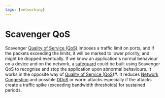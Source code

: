 ```yaml
---
tags: [networking]
---
```


# Scavenger QoS

Scavenger [Quality of Service (QoS)](202209282057.md) imposes a traffic limit on
ports, and if the packets exceeding the limits, it will be marked to lower
priority, and might be dropped eventually. If we know an application's normal
behaviour on a device and on the network, a [safeguard](202209261402.md) could
be built using Scavenger QoS to recognise and stop the application upon abnormal
behaviours. It works in the opposite way of [Quality of Service (QoS)](202209282057.md)#.
It reduces [Network Congestion](202209302043.md) and possible
[DDoS](202209262115.md) or worm attacks especially if the attacks create a
traffic spike (exceeding bandwidth thresholds) for sustained periods.
